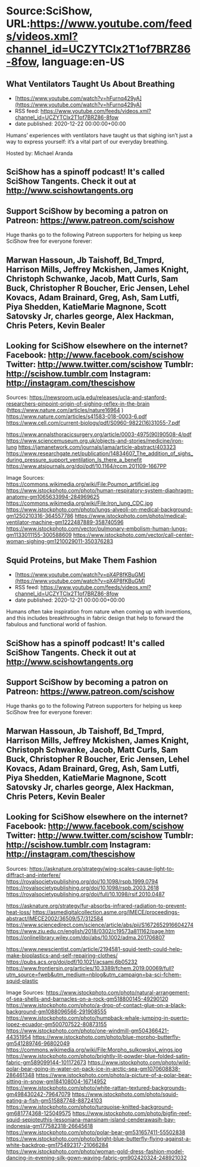 # Source:SciShow, URL:https://www.youtube.com/feeds/videos.xml?channel_id=UCZYTClx2T1of7BRZ86-8fow, language:en-US

## What Ventilators Taught Us About Breathing
 - [https://www.youtube.com/watch?v=hFurnq429yA](https://www.youtube.com/watch?v=hFurnq429yA)
 - RSS feed: https://www.youtube.com/feeds/videos.xml?channel_id=UCZYTClx2T1of7BRZ86-8fow
 - date published: 2020-12-22 00:00:00+00:00

Humans’ experiences with ventilators have taught us that sighing isn’t just a way to express yourself: it’s a vital part of our everyday breathing.

Hosted by: Michael Aranda

SciShow has a spinoff podcast! It's called SciShow Tangents. Check it out at http://www.scishowtangents.org
----------
Support SciShow by becoming a patron on Patreon: https://www.patreon.com/scishow
----------
Huge thanks go to the following Patreon supporters for helping us keep SciShow free for everyone forever:

Marwan Hassoun, Jb Taishoff, Bd_Tmprd, Harrison Mills, Jeffrey Mckishen, James Knight, Christoph Schwanke, Jacob, Matt Curls, Sam Buck, Christopher R Boucher, Eric Jensen, Lehel Kovacs, Adam Brainard, Greg, Ash, Sam Lutfi, Piya Shedden, KatieMarie Magnone, Scott Satovsky Jr, charles george, Alex Hackman, Chris Peters, Kevin Bealer
----------
Looking for SciShow elsewhere on the internet?
Facebook: http://www.facebook.com/scishow
Twitter: http://www.twitter.com/scishow
Tumblr: http://scishow.tumblr.com
Instagram: http://instagram.com/thescishow
----------
Sources:
https://newsroom.ucla.edu/releases/ucla-and-stanford-researchers-pinpoint-origin-of-sighing-reflex-in-the-brain  (https://www.nature.com/articles/nature16964 )
https://www.nature.com/articles/s41583-018-0003-6.pdf 
https://www.cell.com/current-biology/pdf/S0960-9822(16)31055-7.pdf 

https://www.annalsthoracicsurgery.org/article/0003-4975(90)90508-4/pdf 
https://www.sciencemuseum.org.uk/objects-and-stories/medicine/iron-lung 
https://jamanetwork.com/journals/jama/article-abstract/403323 
https://www.researchgate.net/publication/14834607_The_addition_of_sighs_during_pressure_support_ventilation_Is_there_a_benefit 
https://www.atsjournals.org/doi/pdf/10.1164/rccm.201109-1667PP

Image Sources:
https://commons.wikimedia.org/wiki/File:Poumon_artificiel.jpg
https://www.istockphoto.com/photo/human-respiratory-system-diaphragm-anatomy-gm1065633994-284969625
https://commons.wikimedia.org/wiki/File:Iron_lung_CDC.jpg
https://www.istockphoto.com/photo/lungs-alveoli-on-medical-background-gm1250210316-364557786
https://www.istockphoto.com/photo/medical-ventilator-machine-gm1222487889-358740596
https://www.istockphoto.com/vector/pulmonary-embolism-human-lungs-gm1133011155-300588609
https://www.istockphoto.com/vector/call-center-woman-sighing-gm1210029011-350376283

## Squid Proteins, but Make Them Fashion
 - [https://www.youtube.com/watch?v=pX4P8fKBuGM](https://www.youtube.com/watch?v=pX4P8fKBuGM)
 - RSS feed: https://www.youtube.com/feeds/videos.xml?channel_id=UCZYTClx2T1of7BRZ86-8fow
 - date published: 2020-12-21 00:00:00+00:00

Humans often take inspiration from nature when coming up with inventions, and this includes breakthroughs in fabric design that help to forward the fabulous and functional world of fashion.

SciShow has a spinoff podcast! It's called SciShow Tangents. Check it out at http://www.scishowtangents.org
----------
Support SciShow by becoming a patron on Patreon: https://www.patreon.com/scishow
----------
Huge thanks go to the following Patreon supporters for helping us keep SciShow free for everyone forever:

Marwan Hassoun, Jb Taishoff, Bd_Tmprd, Harrison Mills, Jeffrey Mckishen, James Knight, Christoph Schwanke, Jacob, Matt Curls, Sam Buck, Christopher R Boucher, Eric Jensen, Lehel Kovacs, Adam Brainard, Greg, Ash, Sam Lutfi, Piya Shedden, KatieMarie Magnone, Scott Satovsky Jr, charles george, Alex Hackman, Chris Peters, Kevin Bealer
----------
Looking for SciShow elsewhere on the internet?
Facebook: http://www.facebook.com/scishow
Twitter: http://www.twitter.com/scishow
Tumblr: http://scishow.tumblr.com
Instagram: http://instagram.com/thescishow
----------
Sources:
https://asknature.org/strategy/wing-scales-cause-light-to-diffract-and-interfere/
https://royalsocietypublishing.org/doi/10.1098/rspb.1999.0794
https://royalsocietypublishing.org/doi/10.1098/rspb.2003.2618
https://royalsocietypublishing.org/doi/full/10.1098/rsif.2010.0487

https://asknature.org/strategy/fur-absorbs-infrared-radiation-to-prevent-heat-loss/
https://asmedigitalcollection.asme.org/IMECE/proceedings-abstract/IMECE2002/36509/57/312584
https://www.sciencedirect.com/science/article/abs/pii/S1672652916604274
https://www.zju.edu.cn/english/2018/0302/c19573a811162/page.htm
https://onlinelibrary.wiley.com/doi/abs/10.1002/adma.201706807

https://www.newscientist.com/article/2194581-squid-teeth-could-help-make-bioplastics-and-self-repairing-clothes/
https://pubs.acs.org/doi/pdf/10.1021/acsami.6b05232
https://www.frontiersin.org/articles/10.3389/fchem.2019.00069/full?utm_source=fweb&utm_medium=nblog&utm_campaign=ba-sci-fchem-squid-plastic

Image Sources:
https://www.istockphoto.com/photo/natural-arrangement-of-sea-shells-and-barnacles-on-a-rock-gm518800145-49290120
https://www.istockphoto.com/photo/a-drop-of-contact-glue-on-a-black-background-gm1088096566-291908555
https://www.istockphoto.com/photo/humpback-whale-jumping-in-puerto-lopez-ecuador-gm500707522-80873155
https://www.istockphoto.com/photo/one-windmill-gm504366421-44351954
https://www.istockphoto.com/photo/blue-morpho-butterfly-gm541289746-96802049
https://commons.wikimedia.org/wiki/File:Morpho_sulkowskyi_wings.jpg
https://www.istockphoto.com/photo/brightly-lit-powder-blue-folded-satin-fabric-gm589099144-101172673
https://www.istockphoto.com/photo/wild-polar-bear-going-in-water-on-pack-ice-in-arctic-sea-gm1070608838-286461348
https://www.istockphoto.com/photo/a-picture-of-a-polar-bear-sitting-in-snow-gm184108004-16714952
https://www.istockphoto.com/photo/white-rattan-textured-backgrounds-gm498430242-79647079
https://www.istockphoto.com/photo/squid-eating-a-fish-gm515887748-88724103
https://www.istockphoto.com/photo/turquoise-knitted-background-gm681774368-125049575
https://www.istockphoto.com/photo/bigfin-reef-squid-sepioteuthis-lessoniana-mansinam-island-cenderawasih-bay-indonesia-gm177582318-26645618
https://www.istockphoto.com/photo/polar-bear-gm531657411-55502838
https://www.istockphoto.com/photo/bright-blue-butterfly-flying-against-a-white-backdrop-gm175492317-21066284
https://www.istockphoto.com/photo/woman-gold-dress-fashion-model-dancing-in-evening-silk-gown-waving-fabric-gm902420324-248921032

